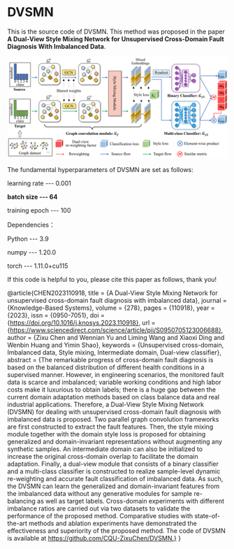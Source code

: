 # DVSMN
This is the source code of DVSMN. This method was proposed in the paper **A Dual-View Style Mixing Network for Unsupervised Cross-Domain Fault Diagnosis With Imbalanced Data**.

![image](https://github.com/CQU-ZixuChen/DVSMN/blob/master/framework.png)

The fundamental hyperparameters of DVSMN are set as follows:

  learning rate  ---  0.001
  
  **batch size     ---  64**
  
  training epoch ---  100

Dependencies：

  Python --- 3.9
  
  numpy  --- 1.20.0
  
  torch  --- 1.11.0+cu115
  
If this code is helpful to you, please cite this paper as follows, thank you!

@article{CHEN2023110918,
title = {A Dual-View Style Mixing Network for unsupervised cross-domain fault diagnosis with imbalanced data},
journal = {Knowledge-Based Systems},
volume = {278},
pages = {110918},
year = {2023},
issn = {0950-7051},
doi = {https://doi.org/10.1016/j.knosys.2023.110918},
url = {https://www.sciencedirect.com/science/article/pii/S0950705123006688},
author = {Zixu Chen and Wennian Yu and Liming Wang and Xiaoxi Ding and Wenbin Huang and Yimin Shao},
keywords = {Unsupervised cross-domain, Imbalanced data, Style mixing, Intermediate domain, Dual-view classifier},
abstract = {The remarkable progress of cross-domain fault diagnosis is based on the balanced distribution of different health conditions in a supervised manner. However, in engineering scenarios, the monitored fault data is scarce and imbalanced; variable working conditions and high labor costs make it luxurious to obtain labels; there is a huge gap between the current domain adaptation methods based on class balance data and real industrial applications. Therefore, a Dual-View Style Mixing Network (DVSMN) for dealing with unsupervised cross-domain fault diagnosis with imbalanced data is proposed. Two parallel graph convolution frameworks are first constructed to extract the fault features. Then, the style mixing module together with the domain style loss is proposed for obtaining generalized and domain-invariant representations without augmenting any synthetic samples. An intermediate domain can also be initialized to increase the original cross-domain overlap to facilitate the domain adaptation. Finally, a dual-view module that consists of a binary classifier and a multi-class classifier is constructed to realize sample-level dynamic re-weighting and accurate fault classification of imbalanced data. As such, the DVSMN can learn the generalized and domain-invariant features from the imbalanced data without any generative modules for sample re-balancing as well as target labels. Cross-domain experiments with different imbalance ratios are carried out via two datasets to validate the performance of the proposed method. Comparative studies with state-of-the-art methods and ablation experiments have demonstrated the effectiveness and superiority of the proposed method. The code of DVSMN is available at https://github.com/CQU-ZixuChen/DVSMN.}
}
